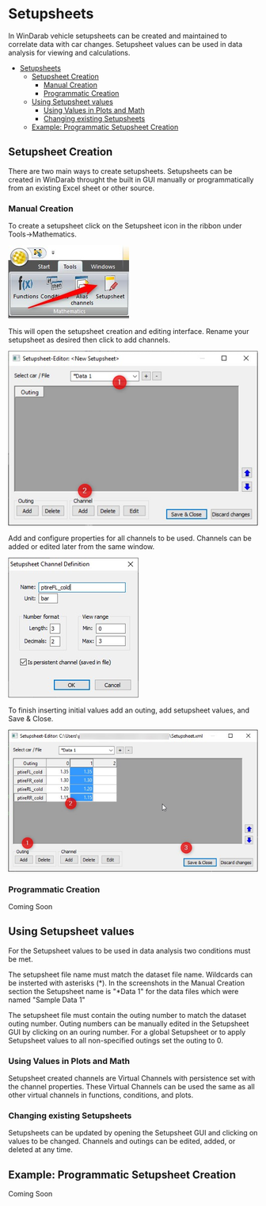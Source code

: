 # Setupsheets

In WinDarab vehicle setupsheets can be created and maintained to correlate data with car changes. Setupsheet values can be used in data analysis for viewing and calculations.

- [Setupsheets](#setupsheets)
  - [Setupsheet Creation](#setupsheet-creation)
    - [Manual Creation](#manual-creation)
    - [Programmatic Creation](#programmatic-creation)
  - [Using Setupsheet values](#using-setupsheet-values)
    - [Using Values in Plots and Math](#using-values-in-plots-and-math)
    - [Changing existing Setupsheets](#changing-existing-setupsheets)
  - [Example: Programmatic Setupsheet Creation](#example-programmatic-setupsheet-creation)
  
## Setupsheet Creation
There are two main ways to create setupsheets. Setupsheets can be created in WinDarab throught the built in GUI manually or programmatically from an existing Excel sheet or other source.

### Manual Creation
To create a setupsheet click on the Setupsheet icon in the ribbon under Tools->Mathematics.

![Setupsheet Icon Location](images/Setupsheet&#32;Open&#32;GUI.jpg)

This will open the setupsheet creation and editing interface. Rename your setupsheet as desired then click to add channels.

![Setupsheet Name Channels](images/Setupsheet&#32;Filename&#32;Add.jpg)

Add and configure properties for all channels to be used. Channels can be added or edited later from the same window.

![Setupsheet Channel Properties](images/Setupsheet&#32;Channel&#32;Properties.jpg)

To finish inserting initial values add an outing, add setupsheet values, and Save & Close.

![Setupsheet Outing Values](images/Setupsheet&#32;Outing&#32;Value&#32;Save.jpg)

### Programmatic Creation
Coming Soon

## Using Setupsheet values
For the Setupsheet values to be used in data analysis two conditions must be met.

The setupsheet file name must match the dataset file name. Wildcards can be insterted with asterisks (*). In the screenshots in the Manual Creation section the Setupsheet name is "*Data 1" for the data files which were named "Sample Data 1"

The setupsheet file must contain the outing number to match the dataset outing number. Outing numbers can be manually edited in the Setupsheet GUI by clicking on an ouring number. For a global Setupsheet or to apply Setupsheet values to all non-specified outings set the outing to 0.

### Using Values in Plots and Math
Setupsheet created channels are Virtual Channels with persistence set with the channel properties. These Virtual Channels can be used the same as all other virtual channels in functions, conditions, and plots.

### Changing existing Setupsheets
Setupsheets can be updated by opening the Setupsheet GUI and clicking on values to be changed. Channels and outings can be edited, added, or deleted at any time.

## Example: Programmatic Setupsheet Creation
Coming Soon
